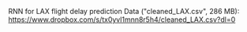 RNN for LAX flight delay prediction
Data ("cleaned_LAX.csv", 286 MB): https://www.dropbox.com/s/tx0yvl1mnn8r5h4/cleaned_LAX.csv?dl=0
